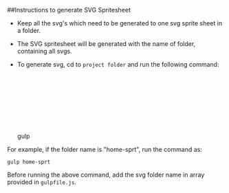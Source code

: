 ##Instructions to generate SVG Spritesheet
- Keep all the svg's which need to be generated to one svg sprite sheet in a folder.
- The SVG spritesheet will be generated with the name of folder, containing all svgs.
- To generate svg, cd to `project folder` and run the following command:

    gulp <svg folder name>

For example, if the folder name is "home-sprt", run the command as:

    gulp home-sprt

Before running the above command, add the svg folder name in array provided in `gulpfile.js`.